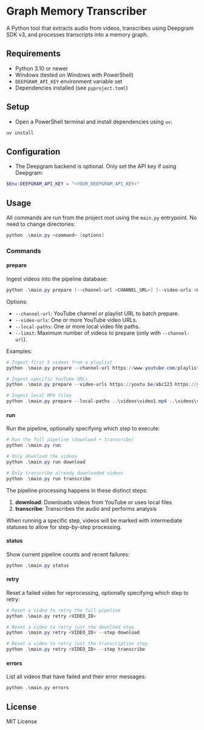 # Graph Memory Transcriber

A Python tool that extracts audio from videos, transcribes using Deepgram SDK v3, and processes transcripts into a memory graph.

## Requirements

- Python 3.10 or newer
- Windows (tested on Windows with PowerShell)
- `DEEPGRAM_API_KEY` environment variable set
- Dependencies installed (see `pyproject.toml`)

## Setup

- Open a PowerShell terminal and install dependencies using `uv`:

```powershell
uv install
```

## Configuration

- The Deepgram backend is optional. Only set the API key if using Deepgram:

```powershell
$Env:DEEPGRAM_API_KEY = "<YOUR_DEEPGRAM_API_KEY>"
```

## Usage

All commands are run from the project root using the `main.py` entrypoint. No need to change directories:

```powershell
python .\main.py <command> [options]
```

### Commands

#### prepare
Ingest videos into the pipeline database:
```powershell
python .\main.py prepare [--channel-url <CHANNEL_URL>] [--video-urls <URL1> <URL2> ...] [--local-paths <PATH1> <PATH2> ...] [--limit N]
```
Options:
- `--channel-url`: YouTube channel or playlist URL to batch prepare.
- `--video-urls`: One or more YouTube video URLs.
- `--local-paths`: One or more local video file paths.
- `--limit`: Maximum number of videos to prepare (only with `--channel-url`).

Examples:
```powershell
# Ingest first 5 videos from a playlist
python .\main.py prepare --channel-url https://www.youtube.com/playlist?list=... --limit 5

# Ingest specific YouTube URLs
python .\main.py prepare --video-urls https://youtu.be/abc123 https://youtu.be/def456

# Ingest local MP4 files
python .\main.py prepare --local-paths ..\videos\video1.mp4 ..\videos\video2.mp4
```

#### run
Run the pipeline, optionally specifying which step to execute:

```powershell
# Run the full pipeline (download + transcribe)
python .\main.py run

# Only download the videos
python .\main.py run download

# Only transcribe already downloaded videos
python .\main.py run transcribe
```

The pipeline processing happens in these distinct steps:

1. **download**: Downloads videos from YouTube or uses local files
2. **transcribe**: Transcribes the audio and performs analysis

When running a specific step, videos will be marked with intermediate statuses to allow for step-by-step processing.

#### status
Show current pipeline counts and recent failures:
```powershell
python .\main.py status
```

#### retry
Reset a failed video for reprocessing, optionally specifying which step to retry:
```powershell
# Reset a video to retry the full pipeline
python .\main.py retry <VIDEO_ID>

# Reset a video to retry just the download step
python .\main.py retry <VIDEO_ID> --step download

# Reset a video to retry just the transcription step
python .\main.py retry <VIDEO_ID> --step transcribe
```

#### errors
List all videos that have failed and their error messages:
```powershell
python .\main.py errors
```

## License

MIT License
